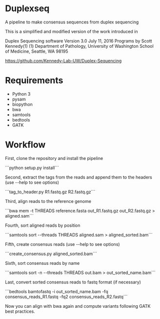 # Duplexseq
A pipeline to make consensus sequences from duplex sequencing 

This is a simplified and modified version of the work introduced in 

Duplex Sequencing software Version 3.0 July 11, 2016 Programs by Scott Kennedy(1) (1) 
Department of Pathology, University of Washington School of Medicine, Seattle, WA 98195

https://github.com/Kennedy-Lab-UW/Duplex-Sequencing

# Requirements
* Python 3
* pysam
* biopython
* bwa
* samtools 
* bedtools
* GATK

# Workflow

First, clone the repository and install the pipeline 

´´´python setup.py install´´´

Second, extract the tags from the reads and append them to the headers (use --help to see options)

´´´tag_to_header.py R1.fastq.gz R2.fastq.gz´´´

Third, align reads to the reference genome

´´´bwa mem -t THREADS reference.fasta out_R1.fastq.gz out_R2.fastq.gz > aligned.sam´´´

Fourth, sort aligned reads by position

´´´samtools sort --threads THREADS aligned.sam > aligned_sorted.bam´´´

Fifth, create consensus reads (use --help to see options)

´´´create_consensus.py aligned_sorted.bam´´´

Sixth, sort consensus reads by name

´´´samtools sort -n --threads THREADS out.bam > out_sorted_name.bam´´´

Last, convert sorted consensus reads to fastq format (if necessary)

´´´bedtools bamtofastq -i out_sorted_name.bam -fq consensus_reads_R1.fastq -fq2 consensus_reads_R2.fastq´´´


Now you can align with bwa again and compute variants following GATK best practices. 



